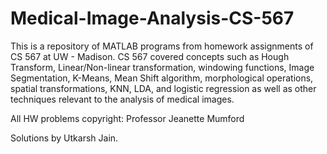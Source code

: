 # Medical-Image-Analysis-CS-567

This is a repository of MATLAB programs from homework assignments of CS 567 at UW - Madison. CS 567 covered concepts such as Hough Transform, Linear/Non-linear transformation, windowing functions, Image Segmentation, K-Means, Mean Shift algorithm, morphological operations, spatial transformations, KNN, LDA, and logistic regression as well as other techniques relevant to the analysis of medical images.

All HW problems copyright: Professor Jeanette Mumford

Solutions by Utkarsh Jain.

